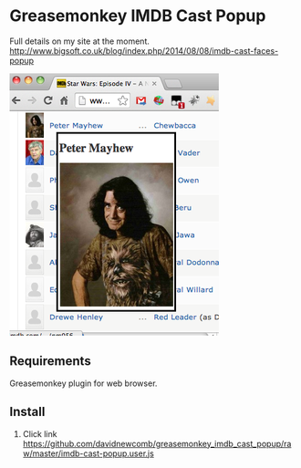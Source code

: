 # Greasemonkey IMDB Cast Popup
Full details on my site at the moment.
http://www.bigsoft.co.uk/blog/index.php/2014/08/08/imdb-cast-faces-popup

![Greasemonkey IMDB cast popup screenshot](imdb-cast-popup.user.jpg "Greasemonkey IMDB cast popup screenshot")

## Requirements
Greasemonkey plugin for web browser.

## Install
1. Click link https://github.com/davidnewcomb/greasemonkey_imdb_cast_popup/raw/master/imdb-cast-popup.user.js

